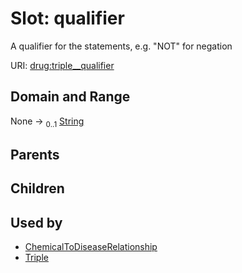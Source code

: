 
# Slot: qualifier


A qualifier for the statements, e.g. "NOT" for negation

URI: [drug:triple__qualifier](http://w3id.org/ontogpt/drug/triple__qualifier)


## Domain and Range

None &#8594;  <sub>0..1</sub> [String](types/String.md)

## Parents


## Children


## Used by

 * [ChemicalToDiseaseRelationship](ChemicalToDiseaseRelationship.md)
 * [Triple](Triple.md)
